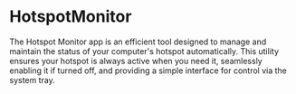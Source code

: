 # HotspotMonitor
The Hotspot Monitor app is an efficient tool designed to manage and maintain the status of your computer's hotspot automatically. This utility ensures your hotspot is always active when you need it, seamlessly enabling it if turned off, and providing a simple interface for control via the system tray.
